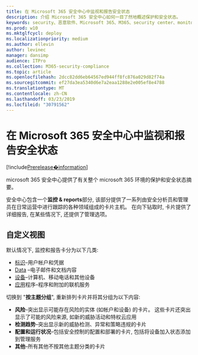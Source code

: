 ```yaml
---
title: 在 Microsoft 365 安全中心中监视和报告安全状态
description: 介绍 Microsoft 365 安全中心如何一目了然地概述保护和安全状态。
keywords: security、恶意软件、Microsoft 365、M365、security center、monitor、report、status
ms.prod: w10
ms.mktglfcycl: deploy
ms.localizationpriority: medium
ms.author: ellevin
author: levinec
manager: dansimp
audience: ITPro
ms.collection: M365-security-compliance
ms.topic: article
ms.openlocfilehash: 2dcc82dd6eb64567ed944ff8fc876a029d82f74a
ms.sourcegitcommit: ef27da3ea5340d6e7a2eaa1288e2e005ef8e4788
ms.translationtype: MT
ms.contentlocale: zh-CN
ms.lasthandoff: 03/23/2019
ms.locfileid: "30791562"
---
```

# <a name="monitor-and-report-security-status-in-microsoft-365-security-center"></a>在 Microsoft 365 安全中心中监视和报告安全状态

[!include[Prerelease�information](prerelease.md)]

microsoft 365 安全中心提供了有关整个 microsoft 365 环境的保护和安全状态摘要。

安全中心包含一个**监控 & reports**部分, 该部分提供了一系列由安全分析员和管理员在日常运营中进行跟踪的各种领域组成的卡片主机。 在向下钻取时, 卡片提供了详细报告, 在某些情况下, 还提供了管理选项。

## <a name="customize-views"></a>自定义视图

默认情况下, 监控和报告卡分为以下几类:
  
* [标识](monitor-and-report-identities.md)–用户帐户和凭据
* [Data](monitor-data.md) –电子邮件和文档内容
* [设备](monitor-devices.md)–计算机、移动电话和其他设备
* [应用](monitor-apps.md)程序–程序和附加的联机服务

切换到 "**按主题分组**", 重新排列卡片并将其分组为以下内容:

* **风险**–突出显示可能存在风险的实体 (如帐户和设备) 的卡片。 这些卡片还突出显示了可能的风险来源, 如新的威胁活动和特权云应用  
* **检测趋势**–突出显示新的威胁检测、异常和策略违规的卡片
* **配置和运行状况**–包括安全控制的配置和部署的卡片, 包括将设备加入状态添加到管理服务
* **其他**–所有其他不按其他主题分类的卡片